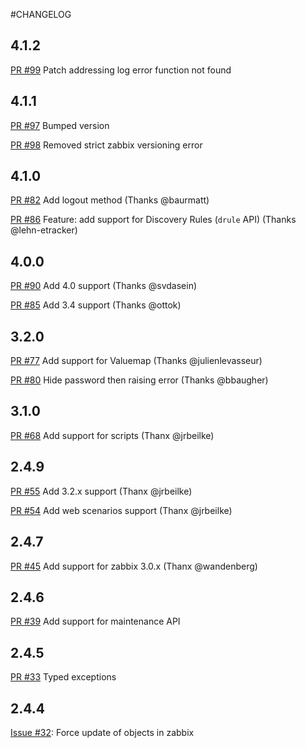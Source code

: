 #CHANGELOG

## 4.1.2
[PR #99](https://github.com/express42/zabbixapi/pull/99) Patch addressing log error function not found

## 4.1.1

[PR #97](https://github.com/express42/zabbixapi/pull/97) Bumped version

[PR #98](https://github.com/express42/zabbixapi/pull/98) Removed strict zabbix versioning error

## 4.1.0

[PR #82](https://github.com/express42/zabbixapi/pull/82) Add logout method (Thanks @baurmatt)

[PR #86](https://github.com/express42/zabbixapi/pull/86) Feature: add support for Discovery Rules (`drule` API) (Thanks @lehn-etracker)

## 4.0.0

[PR #90](https://github.com/express42/zabbixapi/pull/90) Add 4.0 support (Thanks @svdasein)

[PR #85](https://github.com/express42/zabbixapi/pull/85) Add 3.4 support (Thanks @ottok)

## 3.2.0

[PR #77](https://github.com/express42/zabbixapi/pull/77) Add support for Valuemap (Thanks @julienlevasseur)

[PR #80](https://github.com/express42/zabbixapi/pull/80) Hide password then raising error (Thanks @bbaugher)

## 3.1.0

[PR #68](https://github.com/express42/zabbixapi/pull/68) Add support for scripts (Thanx @jrbeilke)

## 2.4.9

[PR #55](https://github.com/express42/zabbixapi/pull/55) Add 3.2.x support (Thanx @jrbeilke)

[PR #54](https://github.com/express42/zabbixapi/pull/54) Add web scenarios support (Thanx @jrbeilke)


## 2.4.7

[PR #45](https://github.com/express42/zabbixapi/pull/45) Add support for zabbix 3.0.x (Thanx @wandenberg)

## 2.4.6

[PR #39](https://github.com/express42/zabbixapi/issues/39) Add support for maintenance API

## 2.4.5

[PR #33](https://github.com/express42/zabbixapi/issues/33) Typed exceptions

## 2.4.4

[Issue #32](https://github.com/express42/zabbixapi/issues/32): Force update of objects in zabbix
